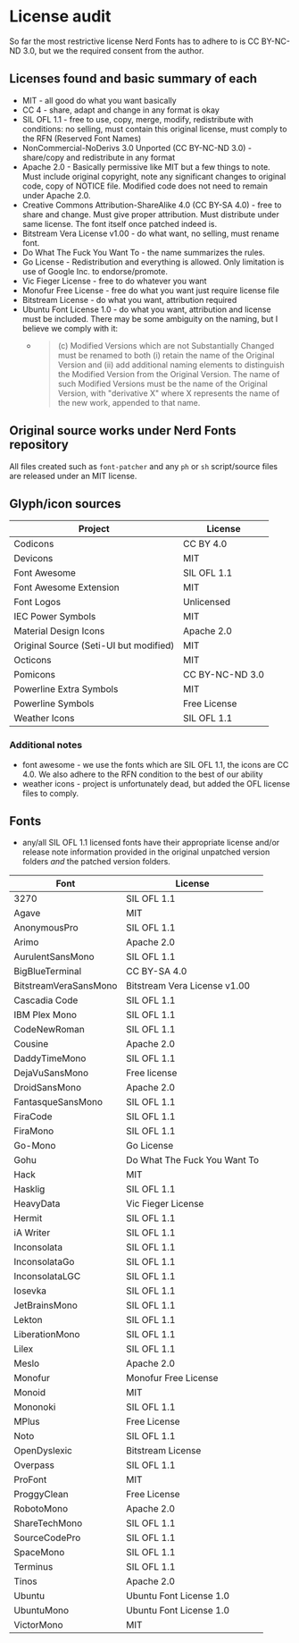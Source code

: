 # License audit

So far the most restrictive license Nerd Fonts has to adhere to is CC BY-NC-ND 3.0, but we the required consent from the author.

## Licenses found and basic summary of each

* MIT - all good do what you want basically
* CC 4 - share, adapt and change in any format is okay
* SIL OFL 1.1 - free to use, copy, merge, modify, redistribute with conditions: no selling, must contain this original license, must comply to the RFN (Reserved Font Names)
* NonCommercial-NoDerivs 3.0 Unported (CC BY-NC-ND 3.0) - share/copy and redistribute in any format
* Apache 2.0 - Basically permissive like MIT but a few things to note. Must include original copyright, note any significant changes to original code, copy of NOTICE file. Modified code does not need to remain under Apache 2.0.
* Creative Commons Attribution-ShareAlike 4.0 (CC BY-SA 4.0) - free to share and change. Must give proper attribution. Must distribute under same license. The font itself once patched indeed is.
* Bitstream Vera License v1.00 - do what want, no selling, must rename font.
* Do What The Fuck You Want To - the name summarizes the rules.
* Go License - Redistribution and everything is allowed. Only limitation is use of Google Inc. to endorse/promote.
* Vic Fieger License - free to do whatever you want
* Monofur Free License - free do what you want just require license file
* Bitstream License - do what you want, attribution required
* Ubuntu Font License 1.0 - do what you want, attribution and license must be included. There may be some ambiguity on the naming, but I believe we comply with it:
  * > (c) Modified Versions which are not Substantially Changed must be
renamed to both (i) retain the name of the Original Version and (ii) add
additional naming elements to distinguish the Modified Version from the
Original Version. The name of such Modified Versions must be the name of
the Original Version, with "derivative X" where X represents the name of
the new work, appended to that name.

## Original source works under Nerd Fonts repository

All files created such as `font-patcher` and any `ph` or `sh` script/source files are released under an MIT license.

## Glyph/icon sources

| Project                                          | License         |
| ------------------------------------------------ | ----------------|
| Codicons                                         | CC BY 4.0       |
| Devicons                                         | MIT             |
| Font Awesome                                     | SIL OFL 1.1     |
| Font Awesome Extension                           | MIT             |
| Font Logos                                       | Unlicensed      |
| IEC Power Symbols                                | MIT             |
| Material Design Icons                            | Apache 2.0      |
| Original Source (Seti-UI but modified)           | MIT             |
| Octicons                                         | MIT             |
| Pomicons                                         | CC BY-NC-ND 3.0 |
| Powerline Extra Symbols                          | MIT             |
| Powerline Symbols                                | Free License    |
| Weather Icons                                    | SIL OFL 1.1     |

### Additional notes

* font awesome - we use the fonts which are SIL OFL 1.1, the icons are CC 4.0. We also adhere to the RFN condition to the best of our ability
* weather icons - project is unfortunately dead, but added the OFL license files to comply.

## Fonts

* any/all SIL OFL 1.1 licensed fonts have their appropriate license and/or release note information provided in the original unpatched version folders _and_ the patched version folders.

| Font                          | License                      |
| ----------------------------- | ---------------------------- |
| 3270                          | SIL OFL 1.1                  |
| Agave                         | MIT                          |
| AnonymousPro                  | SIL OFL 1.1                  |
| Arimo                         | Apache 2.0                   |
| AurulentSansMono              | SIL OFL 1.1                  |
| BigBlueTerminal               | CC BY-SA 4.0                 |
| BitstreamVeraSansMono         | Bitstream Vera License v1.00 |
| Cascadia Code                 | SIL OFL 1.1                  |
| IBM Plex Mono                 | SIL OFL 1.1                  |
| CodeNewRoman                  | SIL OFL 1.1                  |
| Cousine                       | Apache 2.0                   |
| DaddyTimeMono                 | SIL OFL 1.1                  |
| DejaVuSansMono                | Free license                 |
| DroidSansMono                 | Apache 2.0                   |                
| FantasqueSansMono             | SIL OFL 1.1                  |
| FiraCode                      | SIL OFL 1.1                  |
| FiraMono                      | SIL OFL 1.1                  |
| Go-Mono                       | Go License                   |
| Gohu                          | Do What The Fuck You Want To |
| Hack                          | MIT                          |
| Hasklig                       | SIL OFL 1.1                  |
| HeavyData                     | Vic Fieger License           |
| Hermit                        | SIL OFL 1.1                  |
| iA Writer                     | SIL OFL 1.1                  |
| Inconsolata                   | SIL OFL 1.1                  |
| InconsolataGo                 | SIL OFL 1.1                  |
| InconsolataLGC                | SIL OFL 1.1                  |
| Iosevka                       | SIL OFL 1.1                  |
| JetBrainsMono                 | SIL OFL 1.1                  |
| Lekton                        | SIL OFL 1.1                  |
| LiberationMono                | SIL OFL 1.1                  |
| Lilex                         | SIL OFL 1.1                  |
| Meslo                         | Apache 2.0                   |
| Monofur                       | Monofur Free License         |
| Monoid                        | MIT                          |
| Mononoki                      | SIL OFL 1.1                  |
| MPlus                         | Free License                 |
| Noto                          | SIL OFL 1.1                  |
| OpenDyslexic                  | Bitstream License            |
| Overpass                      | SIL OFL 1.1                  |
| ProFont                       | MIT                          |
| ProggyClean                   | Free License                 |
| RobotoMono                    | Apache 2.0                   |
| ShareTechMono                 | SIL OFL 1.1                  |
| SourceCodePro                 | SIL OFL 1.1                  |
| SpaceMono                     | SIL OFL 1.1                  |
| Terminus                      | SIL OFL 1.1                  |
| Tinos                         | Apache 2.0                   |
| Ubuntu                        | Ubuntu Font License 1.0      |
| UbuntuMono                    | Ubuntu Font License 1.0      |
| VictorMono                    | MIT                          |
